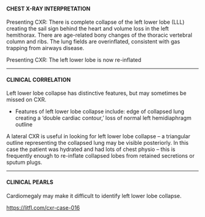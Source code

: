 #### CHEST X-RAY INTERPRETATION
Presenting CXR: There is complete collapse of the left lower lobe (LLL) creating the sail sign behind the heart and volume loss in the left hemithorax. There are age-related bony changes of the thoracic vertebral column and ribs. The lung fields are overinflated, consistent with gas trapping from airways disease. 

Presenting CXR: The left lower lobe is now re-inflated

---------------
#### CLINICAL CORRELATION
Left lower lobe collapse has distinctive features, but may sometimes be missed on CXR.
* Features of left lower lobe collapse include: edge of collapsed lung creating a ‘double cardiac contour,’ loss of normal left hemidiaphragm outline

A lateral CXR is useful in looking for left lower lobe collapse – a triangular outline representing the collapsed lung may be visible posteriorly. In this case the patient was hydrated and had lots of chest physio – this is frequently enough to re-inflate collapsed lobes from retained secretions or sputum plugs.

---------------
#### CLINICAL PEARLS
Cardiomegaly may make it difficult to identify left lower lobe collapse.


<https://litfl.com/cxr-case-016>